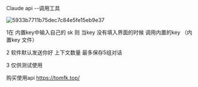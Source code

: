 Claude api --调用工具 

![5933b7711b75dec7c84e5fe15eb9e37](https://github.com/gitddtom/Claude--api--tool/assets/162774068/eac2aaa5-b6b9-4004-b911-e9069e2c2483)

1在 内置key中输入自己的 sk 则 当key 没有填入界面的时候 调用内置的key （内置key 文件）

2 软件默认发送你好 上下文数量 最多保存5组对话

3 仅供测试使用 

购买使用api https://tomfk.top/

 
